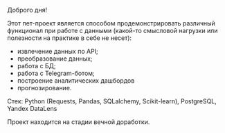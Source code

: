 Доброго дня!

Этот пет-проект является способом продемонстрировать различный функционал при работе с данными (какой-то смысловой нагрузки или полезности на практике в себе не несет):
- извлечение данных по API;
- преобразование данных;
- работа с БД;
- работа с Telegram-ботом;
- построение аналитических дашбордов
- прогнозирование.

Стек: Python (Requests, Pandas, SQLalchemy, Scikit-learn), PostgreSQL, Yandex DataLens

Проект находится на стадии вечной доработки.
